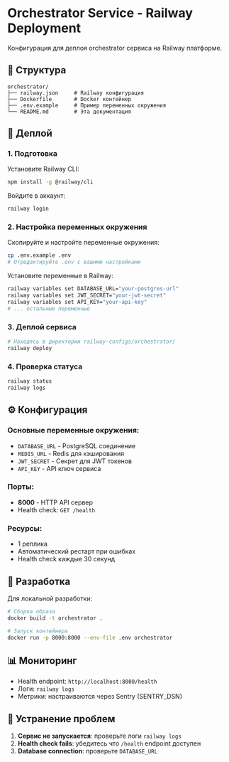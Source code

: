 # Orchestrator Service - Railway Deployment

Конфигурация для деплоя orchestrator сервиса на Railway платформе.

## 📁 Структура

```
orchestrator/
├── railway.json     # Railway конфигурация
├── Dockerfile       # Docker контейнер
├── .env.example     # Пример переменных окружения
└── README.md        # Эта документация
```

## 🚀 Деплой

### 1. Подготовка

Установите Railway CLI:
```bash
npm install -g @railway/cli
```

Войдите в аккаунт:
```bash
railway login
```

### 2. Настройка переменных окружения

Скопируйте и настройте переменные окружения:
```bash
cp .env.example .env
# Отредактируйте .env с вашими настройками
```

Установите переменные в Railway:
```bash
railway variables set DATABASE_URL="your-postgres-url"
railway variables set JWT_SECRET="your-jwt-secret"
railway variables set API_KEY="your-api-key"
# ... остальные переменные
```

### 3. Деплой сервиса

```bash
# Находясь в директории railway-configs/orchestrator/
railway deploy
```

### 4. Проверка статуса

```bash
railway status
railway logs
```

## ⚙️ Конфигурация

### Основные переменные окружения:

- `DATABASE_URL` - PostgreSQL соединение
- `REDIS_URL` - Redis для кэширования  
- `JWT_SECRET` - Секрет для JWT токенов
- `API_KEY` - API ключ сервиса

### Порты:

- **8000** - HTTP API сервер
- Health check: `GET /health`

### Ресурсы:

- 1 реплика
- Автоматический рестарт при ошибках
- Health check каждые 30 секунд

## 🔧 Разработка

Для локальной разработки:

```bash
# Сборка образа
docker build -t orchestrator .

# Запуск контейнера
docker run -p 8000:8000 --env-file .env orchestrator
```

## 📊 Мониторинг

- Health endpoint: `http://localhost:8000/health`
- Логи: `railway logs`
- Метрики: настраиваются через Sentry (SENTRY_DSN)

## 🐛 Устранение проблем

1. **Сервис не запускается**: проверьте логи `railway logs`
2. **Health check fails**: убедитесь что `/health` endpoint доступен
3. **Database connection**: проверьте `DATABASE_URL`